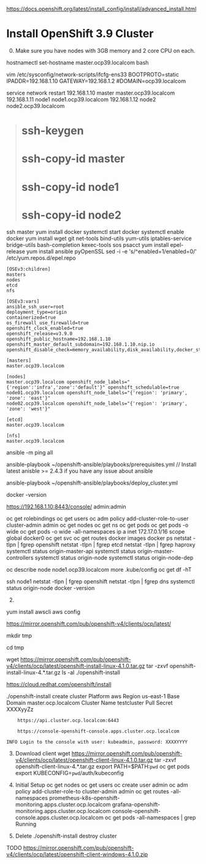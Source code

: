 
https://docs.openshift.org/latest/install_config/install/advanced_install.html

# Install OpenShift 3.9 Cluster

0. Make sure you have nodes with 3GB memory and 2 core CPU on each.

hostnamectl set-hostname master.ocp39.localcom
bash

vim /etc/sysconfig/network-scripts/ifcfg-ens33
	BOOTPROTO=static
	IPADDR=192.168.1.10
	GATEWAY=192.168.1.2
	#DOMAIN=ocp39.localcom

service network restart
	192.168.1.10 master master.ocp39.localcom
	192.168.1.11 node1 node1.ocp39.localcom
	192.168.1.12 node2 node2.ocp39.localcom

> # ssh-keygen
> # ssh-copy-id master
> # ssh-copy-id node1
> # ssh-copy-id node2

ssh master
	yum install docker
	systemctl start docker
	systemctl enable docker
	yum install wget git net-tools bind-utils yum-utils iptables-service bridge-utils bash-completion kexec-tools sos psacct
	yum install epel-release
	yum install ansible pyOpenSSL
sed -i -e 's/^enabled=1/enabled=0/' /etc/yum.repos.d/epel.repo

```/etc/ansible/hosts
[OSEv3:children]
masters
nodes
etcd
nfs

[OSEv3:vars]
ansible_ssh_user=root
deployment_type=origin
containerized=true
os_firewall_use_firewalld=true
openshift_clock_enabled=true
openshift_release=v3.9.0
openshift_public_hostname=192.168.1.10
openshift_master_default_subdomain=192.168.1.10.nip.io
openshift_disable_check=memory_availability,disk_availability,docker_storage,docker_image_availability

[masters]
master.ocp39.localcom

[nodes]
master.ocp39.localcom openshift_node_labels="{'region':'infra','zone':'default'}" openshift_schedulable=true
node01.ocp39.localcom openshift_node_labels="{'region': 'primary', 'zone': 'east'}"
node02.ocp39.localcom openshift_node_labels="{'region': 'primary', 'zone': 'west'}"

[etcd]
master.ocp39.localcom

[nfs]
master.ocp39.localcom
```

ansible -m ping all

ansible-playbook ~/openshift-ansible/playbooks/prerequisites.yml
// Install latest anisble >= 2.4.3 if you have any issue about ansible

ansible-playbook ~/openshift-ansible/playbooks/deploy_cluster.yml

docker -version

https://192.168.1.10:8443/console/
	admin:admin

oc get rolebindings
oc get users
oc adm policy add-cluster-role-to-user cluster-admin admin
oc get nodes
oc get ns
oc get pods
oc get pods -o wide
oc get pods -o wide -all-namespaces
ip a
	inet 172.17.0.1/16 scope global docker0
oc get svc
oc get routes
docker images
docker ps
netstat -tlpn | fgrep openshift
netstat -tlpn | fgrep etcd
netstat -tlpn | fgrep haproxy
systemctl status origin-master-api
systemctl status origin-master-controllers
systemctl status origin-node
systemctl status origin-node-dep

oc describe node node1.ocp39.localcom
more .kube/config
oc get
df -hT

ssh node1
	netstat -tlpn | fgrep openshift
	netstat -tlpn | fgrep dns
	systemctl status origin-node
	docker -version


2. 
yum install awscli
aws config

https://mirror.openshift.com/pub/openshift-v4/clients/ocp/latest/

mkdir tmp

cd tmp

wget https://mirror.openshift.com/pub/openshift-v4/clients/ocp/latest/openshift-install-linux-4.1.0.tar.gz
tar -zxvf openshift-install-linux-4.*.tar.gz
ls -al
./openshift-install

https://cloud.redhat.com/openshift/install

./openshift-install create cluster
	Platform	aws
	Region		us-east-1
	Base Domain	master.ocp.localcom
	Cluster Name	testcluster
	Pull Secret		XXXXyyZz

		https://api.cluster.ocp.localcom:6443

		https://console-openshift-console.apps.cluster.ocp.localcom

	INFO Login to the console with user: kubeadmin, password: XXXXYYYY

3. Download client
   wget https://mirror.openshift.com/pub/openshift-v4/clients/ocp/latest/openshift-client-linux-4.1.0.tar.gz
   tar -zxvf openshift-client-linux-4.*.tar.gz
   export PATH=$PATH:`pwd`
   oc get pods
   export KUBECONFIG=`pwd`/auth/kubeconfig

4. Initial Setup
   oc get nodes
   oc get users
   oc create user admin
   oc adm policy add-cluster-role-to cluster-admin admin
   oc get routes -all-namespaces
   	prometheus-k8s-openshift-monitoring.apps.cluster.ocp.localcom
   	grafana-openshift-monitoring.apps.cluster.ocp.localcom
   	console-openshift-console.apps.cluster.ocp.localcom
   oc get pods -all-namespaces | grep Running
5. Delete
   ./openshift-install destroy cluster

TODO
https://mirror.openshift.com/pub/openshift-v4/clients/ocp/latest/openshift-client-windows-4.1.0.zip
